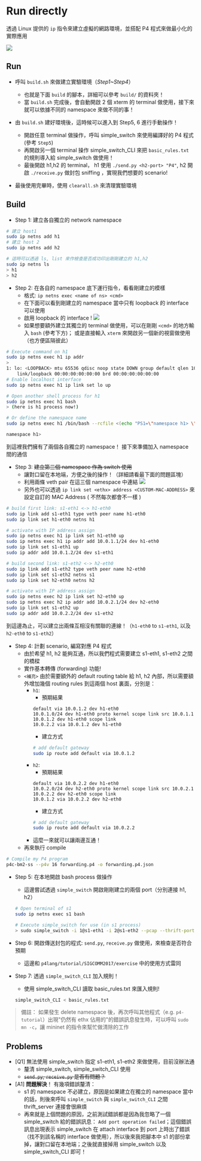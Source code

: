 # Run directly

透過 Linux 提供的 `ip` 指令來建立虛擬的網路環境，並搭配 P4 程式來做最小化的實際應用

![](../../Resource/gliffy/p4_scenario.png)

## Run

* 呼叫 `build.sh` 來做建立實驗環境（*Step1~Step4*）
    * 也就是下面 `build` 的腳本，詳細可以參考 `build/` 的資料夾！
    * 當 `build.sh` 完成後，會自動開啟 2 個 xterm 的 terminal 做使用，接下來就可以依據不同的 namespace 來做不同的事！
* 由 `build.sh` 建好環境後，這時候可以進入到 Step5, 6 進行手動操作！
    * 開啟任意 terminal 做操作，呼叫 simple_switch 來使用編譯好的 P4 程式 (參考 `Step5`)
    * 再開啟另一個 terminal 操作 simple_switch_CLI 來把 `basic_rules.txt` 的規則導入給 simple_switch 做使用！
    * 最後開啟 h1,h2 的 terminal， h1 使用 `./send.py <h2-port> "P4"`, h2 開啟 `./receive.py` 做封包 sniffing ，實現我們想要的 scenario!

* 最後使用完畢時，使用 `clearall.sh` 來清理實驗環境

## Build 

* Step 1: 建立各自獨立的 network namespace 

```bash
# 建立 host1
sudo ip netns add h1
# 建立 host 2
sudo ip netns add h2

# 這時可以透過 ls, list 來作檢查是否成功印出剛剛建立的 h1,h2
sudo ip netns ls
> h1
> h2
```

* Step 2: 在各自的 namespace 底下運行指令，看看剛建立的模樣
    * 格式: `ip netns exec <name of ns> <cmd>`
    * 在下面可以看到剛建立的 namespace 當中只有 loopback 的 interface 可以使用
    * 啟用 loopback 的 interface !
        ![](../../Resource/screenshot/netns_lo_ping.PNG)
    * 如果想要額外建立其獨立的 terminal 做使用，可以在剛剛 `<cmd>` 的地方輸入 `bash` (參考下方)； 或是直接輸入 `xterm` 來開啟另一個新的視窗做使用（也方便區隔彼此）
```bash
# Execute command on h1
sudo ip netns exec h1 ip addr
> 
1: lo: <LOOPBACK> mtu 65536 qdisc noop state DOWN group default qlen 1000
    link/loopback 00:00:00:00:00:00 brd 00:00:00:00:00:00
# Enable localhost interface
sudo ip netns exec h1 ip link set lo up

# Open another shell process for h1
sudo ip netns exec h1 bash
> (here is h1 process now!)

# Or define the namespace name 
sudo ip netns exec h1 /bin/bash --rcfile <(echo "PS1=\"namespace h1> \"")

namespace h1>
```

到這裡我們擁有了兩個各自獨立的 namespace！ 接下來準備加入 namespace 間的通信

* Step 3: ~~建立第三個 namespace 作為 switch 使用~~
    * 讓對口留在本地端，方便之後的操作！（詳細請看最下面的問題區塊）
    * 利用兩條 veth pair 在這三個 namespace 中連結
    ![](../../Resource/gliffy/run_directly_scenario.png)
    * 另外也可以透過 `ip link set <ethx> address <CUSTOM-MAC-ADDRESS>` 來設定自訂的 MAC Address ( 不然每次都會不一樣 )
```bash
# build first link: s1-eth1 <-> h1-eth0
sudo ip link add s1-eth1 type veth peer name h1-eth0
sudo ip link set h1-eth0 netns h1

# activate with IP address assign
sudo ip netns exec h1 ip link set h1-eth0 up
sudo ip netns exec h1 ip addr add 10.0.1.1/24 dev h1-eth0
sudo ip link set s1-eth1 up
sudo ip addr add 10.0.1.2/24 dev s1-eth1

# build second link: s1-eth2 <-> h2-eth0
sudo ip link add s1-eth2 type veth peer name h2-eth0
sudo ip link set s1-eth2 netns s1
sudo ip link set h2-eth0 netns h2

# activate with IP address assign
sudo ip netns exec h2 ip link set h2-eth0 up
sudo ip netns exec h2 ip addr add 10.0.2.1/24 dev h2-eth0
sudo ip link set s1-eth2 up
sudo ip addr add 10.0.2.2/24 dev s1-eth2
```

到這邊為止，可以建立出兩條互相沒有關聯的連線！（`h1-eth0` to `s1-eth1`, 以及 `h2-eth0` to `s1-eth2`）

* Step 4: 計劃 scenario, 編寫對應 P4 程式
    * 由於希望 h1, h2 能夠互通，所以我們程式需要建立 s1-eth1, s1-eth2 之間的橋樑
    * 實作基本轉傳 (forwarding) 功能!
    * `<補充>` 由於需要額外的 default routing table 給 h1, h2 內部，所以需要額外增加幾個 routing rules 到這兩個 host 裏面，分別是：
        * `h1`:
            * 預期結果
            ```
            default via 10.0.1.2 dev h1-eth0
            10.0.1.0/24 dev h1-eth0 proto kernel scope link src 10.0.1.1
            10.0.1.2 dev h1-eth0 scope link
            10.0.2.2 via 10.0.1.2 dev h1-eth0
            ```
            * 建立方式
            ```bash
            # add default gateway
            sudo ip route add default via 10.0.1.2
            ```
        * `h2`:
            * 預期結果
            ```
            default via 10.0.2.2 dev h1-eth0
            10.0.2.0/24 dev h2-eth0 proto kernel scope link src 10.0.2.1
            10.0.2.2 dev h2-eth0 scope link
            10.0.1.2 via 10.0.2.2 dev h2-eth0
            ```
            * 建立方式
            ```bash
            # add default gateway
            sudo ip route add default via 10.0.2.2
            ```
        * 這麼一來就可以讓兩邊互通！
    * 再來執行 compile
```bash
# Compile my P4 program
p4c-bm2-ss --p4v 16 forwarding.p4 -o forwarding.p4.json
```

* Step 5: 在本地開啟 bash process 做操作
    * 這邊嘗試透過 `simple_switch` 開啟剛剛建立的兩個 port（分別連接 h1, h2）
    ```bash
    # Open terminal of s1
    sudo ip netns exec s1 bash

    # Execute simple_switch for use (in s1 process)
    > sudo simple_switch -i 1@s1-eth1 -i 2@s1-eth2 --pcap --thrift-port 9090 --nanolog ipc:///tmp/bm-0-log.ipc --device-id 0 forwarding.p4.json --log-console
    ```

* Step 6: 開啟傳送封包的程式: `send.py`, `receive.py` 做使用，來檢查是否符合預期
    * 這邊和 `p4lang/tutorial/SIGCOMM2017/exercise` 中的使用方式雷同

* Step 7: 透過 `simple_switch_CLI` 加入規則！
    * 使用 simple_switch_CLI 讀取 basic_rules.txt 來匯入規則!
    ```bash
    simple_switch_CLI < basic_rules.txt
    ```

> 備註：
> 如果發生 delete namespace 後，再次呼叫其他程式（e.g. `p4-tutorial`）出現"仍然有 ethx 佔用的"的錯誤訊息發生時，可以呼叫 `sudo mn -c`，讓 mininet 的指令來幫忙做清除的工作

## Problems

* [Q1] 無法使用 simple_switch 指定 s1-eth1, s1-eth2 來做使用，目前沒辦法通
    * 釐清 simple_switch, simple_switch_CLI 使用
    * ~~`send.py`, `receive.py` 是否有問題？~~
* [A1] **問題解決**！ 有幾項錯誤釐清：
    * s1 的 namespace 不必建立，原因是如果建立在獨立的 namespace 當中的話，則後來呼叫 `simple_switch` 與 `simple_switch_CLI` 之間 thrift_server 連接會很麻煩
    * 再來就是上個問題的原因，之前測試錯誤都是因為我忽略了一個 simple_switch 給的錯誤訊息： `Add port operation failed`；這個錯誤訊息出現表示 simple_switch 在 attach interface 到 port 上時出了錯誤（找不到該名稱的 interface 做使用），所以後來我把腳本中 s1 的部份拿掉，讓對口留在本地端；之後就直接掉用 simple_switch 以及 simple_switch_CLI 即可！